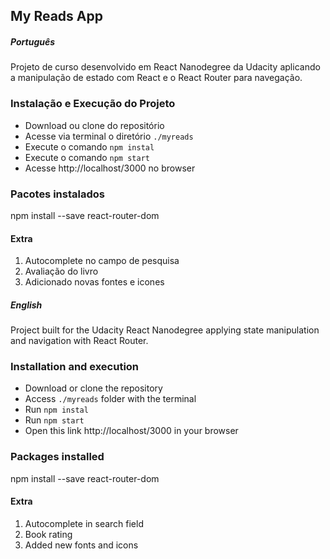 ## My Reads App

##### Português

Projeto de curso desenvolvido em React Nanodegree da Udacity aplicando a manipulação de estado com React e o React Router para navegação.

### Instalação e Execução do Projeto

- Download ou clone do repositório
- Acesse via terminal o diretório ```./myreads```
- Execute o comando ```npm instal```
- Execute o comando ```npm start```
- Acesse http://localhost/3000 no browser

### Pacotes instalados

npm install --save react-router-dom

#### Extra

1. Autocomplete no campo de pesquisa
2. Avaliação do livro
3. Adicionado novas fontes e icones

##### English

Project built for the Udacity React Nanodegree applying state manipulation and navigation with React Router.

### Installation and execution

- Download or clone the repository
- Access ```./myreads``` folder with the terminal
- Run ```npm instal```
- Run ```npm start```
- Open this link http://localhost/3000 in your browser

### Packages installed

npm install --save react-router-dom

#### Extra

1. Autocomplete in search field
2. Book rating
3. Added new fonts and icons